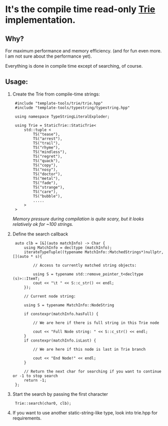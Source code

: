 # It's the compile time read-only [Trie](https://en.wikipedia.org/wiki/Trie) implementation.

## Why?

For maximum performance and memory efficiency.
(and for fun even more. I am not sure about the performance yet).


Everything is done in compile time except of searching, of course.

## Usage:

1. Create the Trie from compile-time strings:

        #include "template-tools/trie/trie.hpp"
        #include "template-tools/typestring/typestring.hpp"

        using namespace TypeStringLiteralExploder;

        using Trie = StaticTrie::StaticTrie<
            std::tuple <
                TS("tease"),
                TS("arrest"),
                TS("trail"),
                TS("rhyme"),
                TS("mindless"),
                TS("regret"),
                TS("quack"),
                TS("copy"),
                TS("nosy"),
                TS("doctor"),
                TS("metal"),
                TS("fade"),
                TS("strange"),
                TS("care"),
                TS("bubble"),
                .....
            >
        >
    *Memory pressure during compilation is quite scary, but it looks relatively ok for ~100 strings.*

2. Define the search callback

        auto clb = [&](auto matchInfo) -> Char {
            using MatchInfo = decltype (matchInfo);
            iterateTypeTuple((typename MatchInfo::MatchedStrings*)nullptr, [](auto * s){

                // Access to currently matched string objects:

                using S = typename std::remove_pointer_t<decltype (s)>::ItemT;
                cout << "\t " << S::c_str() << endl;
            });

            // Current node string:

            using S = typename MatchInfo::NodeString

            if constexpr(matchInfo.hasFull) {

                // We are here if there is full string in this Trie node

                cout << "Full Node string: " << S::c_str() << endl;
            }
            if constexpr(matchInfo.isLast) {

                // We are here if this node is last in Trie branch

                cout << "End Node!" << endl;
            }

            // Return the next char for searching if you want to continue or -1 to stop search
            return -1;
        };

3. Start the search by passing the first character

        Trie::search(char0, clb);

4. If you want to use another static-string-like type, look into trie.hpp for requirements.
